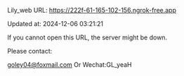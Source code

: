 Lily_web URL: https://222f-61-165-102-156.ngrok-free.app

Updated at: 2024-12-06 03:21:21

If you cannot open this URL, the server might be down.

Please contact: 

goley04@foxmail.com Or Wechat:GL_yeaH